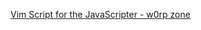  [Vim Script for the JavaScripter - w0rp zone](https://w0rp.com/blog/post/vim-script-for-the-javascripter/) 